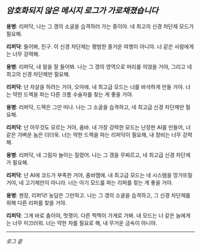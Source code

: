## _암호화되지 않은 메시지 로그가 가로채졌습니다_

**용병**: 리퍼닥, 나는 그 갱의 소굴을 습격하러 가는 중이야. 네 최고의 신경 차단제 모드가 필요해.

**리퍼닥**: 들어봐, 친구. 이 신경 차단제는 평범한 즐거운 여행이 아니야. 너 같은 사람에게는 너무 강력해.

**용병**: 리퍼닥, 내 말을 잘 들어봐. 나는 그 갱의 영역으로 머리를 끼얹을 거야, 그리고 네 최고의 신경 차단제만 필요해.

**리퍼닥**: 넌 자살을 하려는 거야, 오마에. 내 최고급 모드는 너를 바삭하게 만들 거야. 너는 약한 드렉을 파는 다른 크롬 수술자를 찾는 게 좋을 거야.

**용병**: 리퍼닥, 드렉은 그만 떠나. 나는 그 소굴을 습격하고, 네 최고급 신경 차단제만 필요해.

**리퍼닥**: 넌 아무것도 모르는 거야, 춤바. 내 가장 강력한 모드는 난장판 AI를 만들어, 너 같은 가벼운 놈은 더더욱. 너는 약한 드렉을 파는 리퍼닥이 필요해, 내 장비는 너무 강력해.

**용병**: 리퍼닥, 네 그림자 놀이는 질렸어. 나는 그 갱을 무찌르고, 네 최고급 신경 차단제가 필요해.

**리퍼닥**: 넌 AI에 코드가 부족한 거야, 춤바땜에. 내 최고급 모드는 네 시스템을 망가뜨릴 거야, 네 고기체만이 아니라. 너는 아기 모드를 파는 리퍼를 찾는 게 좋을 거야.

**용병**: 젠장, 리퍼닥! 농담은 그만하고. 나는 그 갱의 소굴을 습격하고, 그 신경 차단제를 위해 다른 리퍼를 찾을 거야.

**리퍼닥**: 그게 바로 춤이야, 멋쟁이. 다른 찍찍이 가게로 가봐. 내 모드는 너 같은 놈에게는 너무 미끄러워. 너는 약한 차를 필요로 해, 내 무거운 금속이 아니야.

---

_로그 끝_

